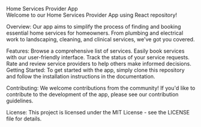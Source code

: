 Home Services Provider App
<br>Welcome to our Home Services Provider App using React repository!

Overview: 
Our app aims to simplify the process of finding and booking essential home services for homeowners. From plumbing and electrical work to landscaping, cleaning, and clinical services, we've got you covered.

Features: 
Browse a comprehensive list of services.
Easily book services with our user-friendly interface.
Track the status of your service requests.
Rate and review service providers to help others make informed decisions.
Getting Started: 
To get started with the app, simply clone this repository and follow the installation instructions in the documentation.

Contributing: 
We welcome contributions from the community! If you'd like to contribute to the development of the app, please see our contribution guidelines.

License: 
This project is licensed under the MIT License - see the LICENSE file for details.